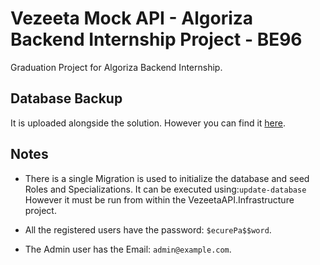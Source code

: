 # Vezeeta Mock API - Algoriza Backend Internship Project - BE96

Graduation Project for Algoriza Backend Internship.

## Database Backup

It is uploaded alongside the solution. However you can find it [here](https://drive.google.com/file/d/1Dn6INes0FK-FuqmFGmh1mdV7w9FIjJ3a/view?usp=sharing).

## Notes

- There is a single Migration is used to initialize the database and seed Roles and Specializations.
It can be executed using:`update-database` However it must be run from within the VezeetaAPI.Infrastructure project.

- All the registered users have the password: `$ecurePa$$word`.

- The Admin user has the Email: `admin@example.com`.